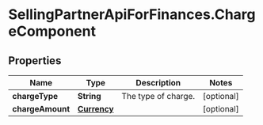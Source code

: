 # SellingPartnerApiForFinances.ChargeComponent

## Properties

Name | Type | Description | Notes
------------ | ------------- | ------------- | -------------
**chargeType** | **String** | The type of charge. | [optional] 
**chargeAmount** | [**Currency**](Currency.md) |  | [optional] 


